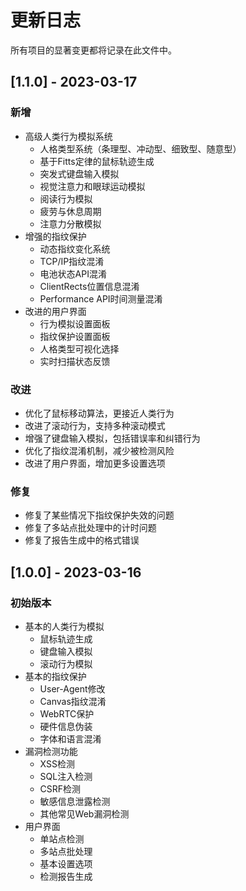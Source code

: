# 更新日志

所有项目的显著变更都将记录在此文件中。

## [1.1.0] - 2023-03-17

### 新增
- 高级人类行为模拟系统
  - 人格类型系统（条理型、冲动型、细致型、随意型）
  - 基于Fitts定律的鼠标轨迹生成
  - 突发式键盘输入模拟
  - 视觉注意力和眼球运动模拟
  - 阅读行为模拟
  - 疲劳与休息周期
  - 注意力分散模拟
- 增强的指纹保护
  - 动态指纹变化系统
  - TCP/IP指纹混淆
  - 电池状态API混淆
  - ClientRects位置信息混淆
  - Performance API时间测量混淆
- 改进的用户界面
  - 行为模拟设置面板
  - 指纹保护设置面板
  - 人格类型可视化选择
  - 实时扫描状态反馈

### 改进
- 优化了鼠标移动算法，更接近人类行为
- 改进了滚动行为，支持多种滚动模式
- 增强了键盘输入模拟，包括错误率和纠错行为
- 优化了指纹混淆机制，减少被检测风险
- 改进了用户界面，增加更多设置选项

### 修复
- 修复了某些情况下指纹保护失效的问题
- 修复了多站点批处理中的计时问题
- 修复了报告生成中的格式错误

## [1.0.0] - 2023-03-16

### 初始版本
- 基本的人类行为模拟
  - 鼠标轨迹生成
  - 键盘输入模拟
  - 滚动行为模拟
- 基本的指纹保护
  - User-Agent修改
  - Canvas指纹混淆
  - WebRTC保护
  - 硬件信息伪装
  - 字体和语言混淆
- 漏洞检测功能
  - XSS检测
  - SQL注入检测
  - CSRF检测
  - 敏感信息泄露检测
  - 其他常见Web漏洞检测
- 用户界面
  - 单站点检测
  - 多站点批处理
  - 基本设置选项
  - 检测报告生成 